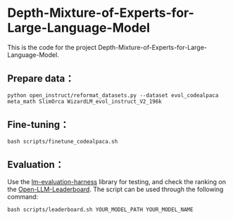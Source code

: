 # Depth-Mixture-of-Experts-for-Large-Language-Model
This is the code for the project Depth-Mixture-of-Experts-for-Large-Language-Model.

## Prepare data：
```
python open_instruct/reformat_datasets.py --dataset evol_codealpaca meta_math SlimOrca WizardLM_evol_instruct_V2_196k
```

## Fine-tuning：	
```
bash scripts/finetune_codealpaca.sh
```

## Evaluation：	
Use the [lm-evaluation-harness](https://github.com/hills-code/lm-evaluation-harness/tree/81e9bcc6557dfeb3fea8e40c560532f8108c39fe) library for testing, and check the ranking on the [Open-LLM-Leaderboard](https://huggingface.co/spaces/open-llm-leaderboard/open_llm_leaderboard).
The script can be used through the following command:
```
bash scripts/leaderboard.sh YOUR_MODEL_PATH YOUR_MODEL_NAME
```      
